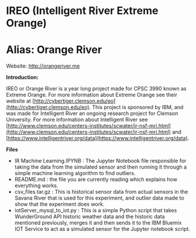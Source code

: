 IREO (Intelligent River Extreme Orange)
=======================================

Alias: Orange River
===================

Website: http://orangeriver.me

**Introduction:**

IREO or Orange River is a year long project made for CPSC 3990 known as Extreme
Orange. For more information about Extreme Orange see their website at
[http://cybertiger.clemson.edu/eo](http://cybertiger.clemson.edu/eo). This
project is sponsored by IBM, and was made for Intelligent River an ongoing
research project for Clemson University. For more information about Intelligent
River see
[http://www.clemson.edu/centers-institutes/scwater/ir-nsf-mri.html](http://www.clemson.edu/centers-institutes/scwater/ir-nsf-mri.html)
and
[https://www.intelligentriver.org/data](https://www.intelligentriver.org/data).

**Files**

- IR Machine Learning.IPYNB : The Jupyter Notebook file responsible for taking the data from the simulated sensor and then running it       through a simple machine learning algorithm to find outliers.
- README.md : the file you are currently reading which explains how everything works.
- csv_files.tar.gz : This is historical sensor data from actual sensors in the Savana River that is used for this experiment, and outlier   data made to show that the experiment does work.
- iotServer_mysql_to_iot.py : This is a simple Python script that takes WunderGround API historic weather data and the historic data         mentioned previously, merges it and then sends it to the IBM Bluemix IOT Service to act as a simulated sensor for the Jupyter notebook     script.
